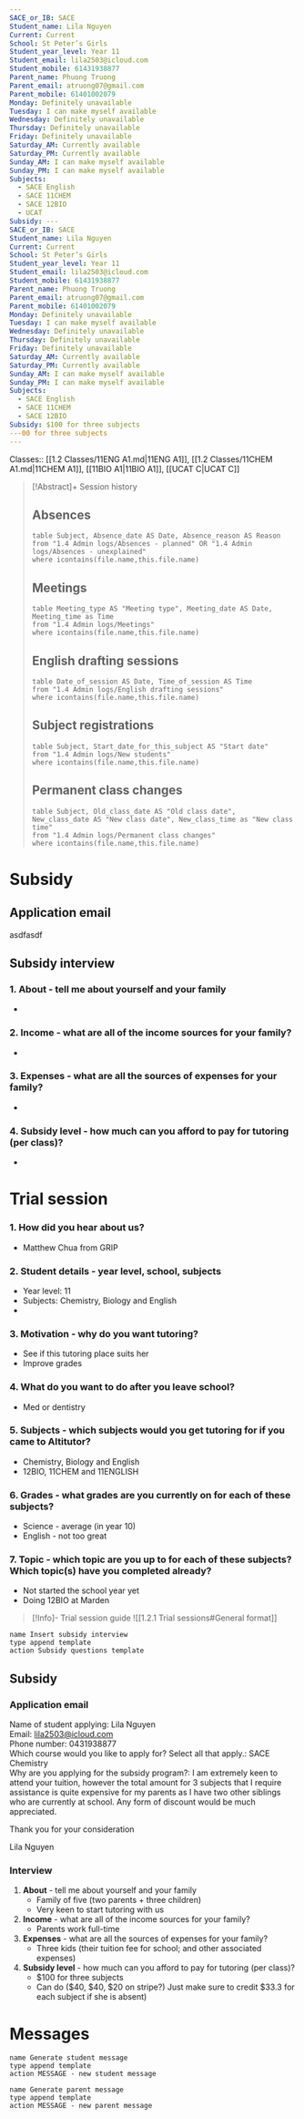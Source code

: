 ```yaml
---
SACE_or_IB: SACE
Student_name: Lila Nguyen
Current: Current
School: St Peter’s Girls
Student_year_level: Year 11
Student_email: lila2503@icloud.com
Student_mobile: 61431938877
Parent_name: Phuong Truong
Parent_email: atruong07@gmail.com
Parent_mobile: 61401002079
Monday: Definitely unavailable
Tuesday: I can make myself available
Wednesday: Definitely unavailable
Thursday: Definitely unavailable
Friday: Definitely unavailable
Saturday_AM: Currently available
Saturday_PM: Currently available
Sunday_AM: I can make myself available
Sunday_PM: I can make myself available
Subjects:
  - SACE English
  - SACE 11CHEM
  - SACE 12BIO
  - UCAT
Subsidy: ---
SACE_or_IB: SACE
Student_name: Lila Nguyen
Current: Current
School: St Peter’s Girls
Student_year_level: Year 11
Student_email: lila2503@icloud.com
Student_mobile: 61431938877
Parent_name: Phuong Truong
Parent_email: atruong07@gmail.com
Parent_mobile: 61401002079
Monday: Definitely unavailable
Tuesday: I can make myself available
Wednesday: Definitely unavailable
Thursday: Definitely unavailable
Friday: Definitely unavailable
Saturday_AM: Currently available
Saturday_PM: Currently available
Sunday_AM: I can make myself available
Sunday_PM: I can make myself available
Subjects:
  - SACE English
  - SACE 11CHEM
  - SACE 12BIO
Subsidy: $100 for three subjects
---00 for three subjects
---
```

Classes:: [[1.2 Classes/11ENG A1.md|11ENG A1]], [[1.2 Classes/11CHEM A1.md|11CHEM A1]], [[11BIO A1|11BIO A1]], [[UCAT C|UCAT C]]


> [!Abstract]+ Session history
> ## Absences
> ```dataview
> table Subject, Absence_date AS Date, Absence_reason AS Reason
> from "1.4 Admin logs/Absences - planned" OR "1.4 Admin logs/Absences - unexplained"
> where icontains(file.name,this.file.name)
> ```
> 
> ## Meetings
> ```dataview
> table Meeting_type AS "Meeting type", Meeting_date AS Date, Meeting_time as Time
> from "1.4 Admin logs/Meetings" 
> where icontains(file.name,this.file.name)
> ```
> 
> ## English drafting sessions
> ```dataview
> table Date_of_session AS Date, Time_of_session AS Time
> from "1.4 Admin logs/English drafting sessions"
> where icontains(file.name,this.file.name)
> ```
> 
> ## Subject registrations
> ```dataview
> table Subject, Start_date_for_this_subject AS "Start date"
> from "1.4 Admin logs/New students"
> where icontains(file.name,this.file.name)
> ```
> 
> ## Permanent class changes
> ```dataview
> table Subject, Old_class_date AS "Old class date", New_class_date AS "New class date", New_class_time as "New class time"
> from "1.4 Admin logs/Permanent class changes"
> where icontains(file.name,this.file.name)
> 



# Subsidy
## Application email
asdfasdf

## Subsidy interview
### 1. **About** - tell me about yourself and your family
- 
### 2. **Income** - what are all of the income sources for your family?
- 
### 3. **Expenses** - what are all the sources of expenses for your family?
- 
### 4. **Subsidy level** - how much can you afford to pay for tutoring (per class)?
- 

# Trial session
### 1. How did you hear about us?
- Matthew Chua from GRIP
### 2. **Student details** - year level, school, subjects
- Year level: 11
- Subjects: Chemistry, Biology and English
- 
### 3. **Motivation** - why do you want tutoring?
- See if this tutoring place suits her 
- Improve grades
### 4.  What do you want to do after you leave school?
- Med or dentistry 
### 5. **Subjects** - which subjects would you get tutoring for if you came to Altitutor?
- Chemistry, Biology and English
- 12BIO, 11CHEM and 11ENGLISH 
### 6. **Grades** - what grades are you currently on for each of these subjects?
- Science - average (in year 10)
- English - not too great 
### 7.  **Topic** - which topic are you up to for each of these subjects? Which topic(s) have you completed already?
- Not started the school year yet
- Doing 12BIO at Marden 

> [!Info]- Trial session guide
![[1.2.1 Trial sessions#General format]]

```button
name Insert subsidy interview
type append template
action Subsidy questions template
```

## Subsidy
### Application email

Name of student applying: Lila Nguyen  
Email: [lila2503@icloud.com](mailto:lila2503@icloud.com)  
Phone number: 0431938877  
Which course would you like to apply for? Select all that apply.: SACE Chemistry  
Why are you applying for the subsidy program?: I am extremely keen to attend your tuition, however the total amount for 3 subjects that I require assistance is quite expensive for my parents as I have two other siblings who are currently at school. Any form of discount would be much appreciated.  
  
Thank you for your consideration   
  
Lila Nguyen

### Interview
1. **About** - tell me about yourself and your family
	- Family of five (two parents + three children)
	- Very keen to start tutoring with us
1. **Income** - what are all of the income sources for your family?
	- Parents work full-time
2.  **Expenses** - what are all the sources of expenses for your family?
	- Three kids (their tuition fee for school; and other associated expenses)
3. **Subsidy level** - how much can you afford to pay for tutoring (per class)?
	- $100 for three subjects
	- Can do ($40, $40, $20 on stripe?) Just make sure to credit $33.3 for each subject if she is absent) 



# Messages
```button
name Generate student message
type append template
action MESSAGE - new student message
```



```button
name Generate parent message
type append template
action MESSAGE - new parent message
```
